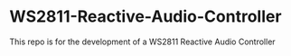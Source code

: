 # WS2811-Reactive-Audio-Controller
This repo is for the development of a WS2811 Reactive Audio Controller
